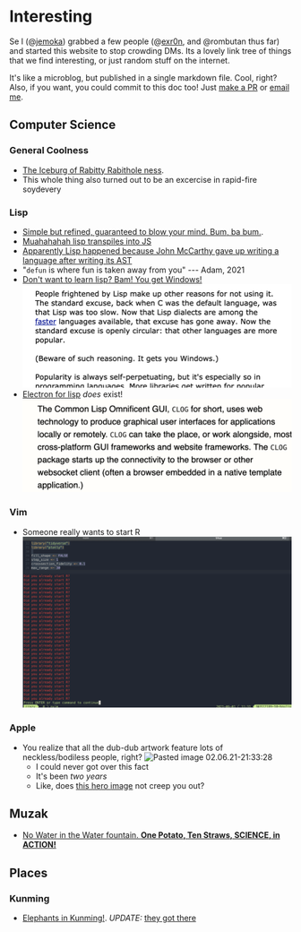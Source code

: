 # Interesting
Se I (@[jemoka](https://www.jemoka.com)) grabbed a few people (@[exr0n](https://www.exr0n.com), and @rombutan thus far) and started this website to stop crowding DMs. Its a lovely link tree of things that we find interesting, or just random stuff on the internet.

It's like a microblog, but published in a single markdown file. Cool, right? Also, if you want, you could commit to this doc too! Just [make a PR](https://github.com/Jemoka/interesting) or [email me](mailto:hliu@shabang.cf).

## Computer Science
### General Coolness
- [The Iceburg of Rabitty Rabithole ness](https://suricrasia.online/iceberg/).
- This whole thing also turned out to be an excercise in rapid-fire soydevery
### Lisp
- [Simple but refined, guaranteed to blow your mind. Bum, ba bum.](http://landoflisp.com/).
- [Muahahahah lisp transpiles into JS](https://common-lisp.net/project/parenscript/)
- [Apparently Lisp happened because John McCarthy gave up writing a language after writing its AST](https://qr.ae/pG2AOR)
- "`defun` is where fun is taken away from you" --- Adam, 2021
- [Don't want to learn lisp? Bam! You get Windows!](http://www.paulgraham.com/iflisp.html) ![Pasted image 02.06.21-16:49:00](./images/WKRBYtPvQ9bnrG6xHftVg7RSplD9Un.png)
- [Electron for lisp](https://rabbibotton.github.io/clog/clog-manual.html#x-28CLOG-3A-40CLOG-GETTING-STARTED-20MGL-PAX-3ASECTION-29) _does_ exist! ![Pasted image 02.06.21-21:09:18](./images/pxFExrG5JMihWhJZTUXU5i3Q6L4LiS.png)
 
### Vim
- Someone really wants to start R ![Pasted image 01.06.21-11:31:29](./images/zbO3XeNe3xrKLq2tSVoPke3kzoiKpL.png)

### Apple
- You realize that all the dub-dub artwork feature lots of neckless/bodiless people, right? ![Pasted image 02.06.21-21:33:28](./images/47c5lgDp21YBtV2G1YohKeRpSclftp.png)
    * I could never got over this fact
    * It's been _two years_
    * Like, does [this hero image](https://developer.apple.com/wwdc21/swift-student-challenge/) not creep you out? 


## Muzak
- [No Water in the Water fountain. **One Potato, Ten Straws, SCIENCE, in ACTION!**](https://www.youtube.com/watch?v=jbiFcPhccu8)

## Places
### Kunming
- [Elephants in Kunming!](https://www.scmp.com/news/china/science/article/3135331/chinese-elephant-herd-hits-road-quest-through-urban-jungle). *UPDATE:* [they got there](https://www.nbcnews.com/news/world/herd-wild-elephants-approaches-chinese-city-after-300-mile-journey-n1269293)

